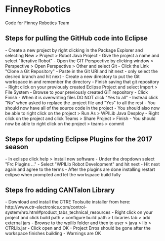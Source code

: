 # FinneyRobotics
Code for Finney Robotics Team

<h2>Steps for pulling the GitHub code into Eclipse</h2>
- Create a new project by right clicking in the Package Explorer and selecting New > Project > Robot Java Project
- Give the project a name and select "Iterative Robot"
- Open the GIT Perspective by clicking window > Perspective > Open Perspective > Other and select Git
- Click the Link "Clone a Git Repository"
- Paste in the Git URI and hit next
- only select the desired branch and hit next
- Create a new directory to put the Git workspace in and remember the directory
- Finish saving that git repository
- Right click on your previously created Eclipse Project and select Import > File System
- Browse to your previously created GIT repository
- Click Finish
- When it is overwriting files DO NOT click "Yes to all"
- Instead click "No" when asked to replace the .project file and "Yes" to all the rest
- You should now have all of the source code in the project
- You should also now be able to right click on the project > Run As > WPILib Java Desploy
- Right click on the project and click Teams > Share Project > Finish
- You should now be able to right click on the project > teams > commit

<h2>Steps for updating Eclipse Plugins for the 2017 season</h2>
- In eclispe click help > install new software
- Under the dropdown select "Frc Plugins ..."
- Select "WPILib Robot Development" and hit next
- Hit next again and agree to the terms
- After the plugins are done installing restart eclipse when prompted and let the workspace build fully

<h2>Steps fro adding CANTalon Library</h2>
- Download and install the CTRE Toolsuite installer from here: http://www.ctr-electronics.com/control-system/hro.html#product_tabs_technical_resources
- Right click on your project and click build path > configure build path > Libraries tab > add external jars
- Browse to the wpilib folder and then to user > java > lib > CTRLib.jar
- Click open and OK
- Project Erros should be gone after the workspace finishes building
- Warnings are OK
